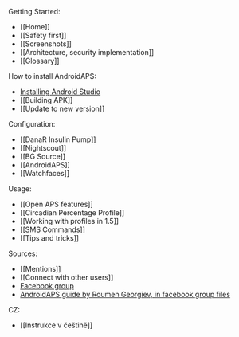 Getting Started:
* [[Home]]
* [[Safety first]]
* [[Screenshots]]
* [[Architecture, security implementation]]
* [[Glossary]]

How to install AndroidAPS:
* [Installing Android Studio](https://developer.android.com/studio/install.html)
* [[Building APK]]
* [[Update to new version]]

Configuration:
* [[DanaR Insulin Pump]]
* [[Nightscout]]
* [[BG Source]]
* [[AndroidAPS]]
* [[Watchfaces]]

Usage:
* [[Open APS features]]
* [[Circadian Percentage Profile]]
* [[Working with profiles in 1.5]]
* [[SMS Commands]]
* [[Tips and tricks]]

Sources:
* [[Mentions]]
* [[Connect with other users]]
* [Facebook group](https://www.facebook.com/groups/1900195340201874/)
* [AndroidAPS guide by Roumen Georgiev, in facebook group files](https://www.facebook.com/groups/1900195340201874/files/)

CZ:
* [[Instrukce v češtině]]